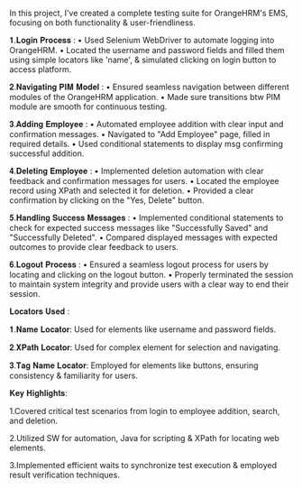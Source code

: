 In this project, I've created a complete testing suite for OrangeHRM's EMS, focusing on both functionality & user-friendliness.

𝟏.𝐋𝐨𝐠𝐢𝐧 𝐏𝐫𝐨𝐜𝐞𝐬𝐬 :
• Used Selenium WebDriver to automate logging into OrangeHRM.
• Located the username and password fields and filled them using simple locators like 'name', & simulated clicking on login button to access platform.

𝟐.𝐍𝐚𝐯𝐢𝐠𝐚𝐭𝐢𝐧𝐠 𝐏𝐈𝐌 𝐌𝐨𝐝𝐞𝐥 :
• Ensured seamless navigation between different modules of the OrangeHRM application.
• Made sure transitions btw PIM module are smooth for continuous testing.

𝟑.𝐀𝐝𝐝𝐢𝐧𝐠 𝐄𝐦𝐩𝐥𝐨𝐲𝐞𝐞 :
• Automated employee addition with clear input and confirmation messages.
• Navigated to "Add Employee" page, filled in required details.
• Used conditional statements to display msg confirming successful addition.

𝟒.𝐃𝐞𝐥𝐞𝐭𝐢𝐧𝐠 𝐄𝐦𝐩𝐥𝐨𝐲𝐞𝐞 :
• Implemented deletion automation with clear feedback and confirmation messages for users.
• Located the employee record using XPath and selected it for deletion.
• Provided a clear confirmation by clicking on the "Yes, Delete" button.

𝟓.𝐇𝐚𝐧𝐝𝐥𝐢𝐧𝐠 𝐒𝐮𝐜𝐜𝐞𝐬𝐬 𝐌𝐞𝐬𝐬𝐚𝐠𝐞𝐬 :
• Implemented conditional statements to check for expected success messages like "Successfully Saved" and "Successfully Deleted".
• Compared displayed messages with expected outcomes to provide clear feedback to users.

𝟔.𝐋𝐨𝐠𝐨𝐮𝐭 𝐏𝐫𝐨𝐜𝐞𝐬𝐬 :
• Ensured a seamless logout process for users by locating and clicking on the logout button.
• Properly terminated the session to maintain system integrity and provide users with a clear way to end their session.

𝐋𝐨𝐜𝐚𝐭𝐨𝐫𝐬 𝐔𝐬𝐞𝐝 :

𝟏.𝐍𝐚𝐦𝐞 𝐋𝐨𝐜𝐚𝐭𝐨𝐫: Used for elements like username and password fields. 

𝟐.𝐗𝐏𝐚𝐭𝐡 𝐋𝐨𝐜𝐚𝐭𝐨𝐫: Used for complex element for selection and navigating. 

𝟑.𝐓𝐚𝐠 𝐍𝐚𝐦𝐞 𝐋𝐨𝐜𝐚𝐭𝐨𝐫: Employed for elements like buttons, ensuring consistency & familiarity for users.


𝐊𝐞𝐲 𝐇𝐢𝐠𝐡𝐥𝐢𝐠𝐡𝐭𝐬:

1.Covered critical test scenarios from login to employee addition, search, and deletion.

2.Utilized SW for automation, Java for scripting & XPath for locating web elements.

3.Implemented efficient waits to synchronize test execution & employed result verification techniques.
